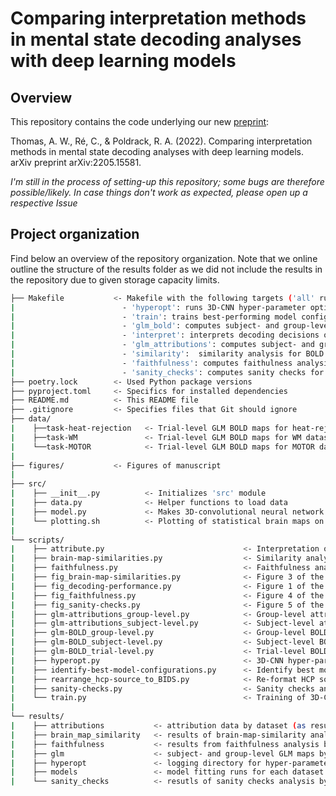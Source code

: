 # Comparing interpretation methods in mental state decoding analyses with deep learning models

## Overview

This repository contains the code underlying our new [preprint](https://arxiv.org/abs/2205.15581): 

Thomas, A. W., Ré, C., & Poldrack, R. A. (2022). Comparing interpretation methods in mental state decoding analyses with deep learning models. arXiv preprint arXiv:2205.15581. 

*I'm still in the process of setting-up this repository; some bugs are therefore possible/likely. In case things don't work as expected, please open up a respective Issue*

## Project organization

Find below an overview of the repository organization. Note that we online outline the structure of the results folder as we did not include the results in the repository due to given storage capacity limits. 

```bash
├── Makefile           <- Makefile with the following targets ('all' runs all commands in sequence):
|                        - 'hyperopt': runs 3D-CNN hyper-parameter optimization for each dataset  
|                        - 'train': trains best-performing model configurations and creates Figure 1
|                        - 'glm_bold': computes subject- and group-level GLM maps for BOLD data
|                        - 'interpret': interprets decoding decisions of trained models
|                        - 'glm_attributions': computes subject- and group-level GLM maps for attribution data
|                        - 'similarity':  similarity analysis for BOLD and attributions GLM maps and creates Figure 3
|                        - 'faithfulness': computes faithulness analysis for attributions and creates Figure 4 
|                        - 'sanity_checks': computes sanity checks for attributions and creates Figure 5
├── poetry.lock        <- Used Python package versions
├── pyproject.toml     <- Specifics for installed dependencies
├── README.md          <- This README file
├── .gitignore         <- Specifies files that Git should ignore
├── data/
|    ├──task-heat-rejection   <- Trial-level GLM BOLD maps for heat-rejection dataset
|    ├──task-WM               <- Trial-level GLM BOLD maps for WM dataset
|    └──task-MOTOR            <- Trial-level GLM BOLD maps for MOTOR dataset
|
├── figures/           <- Figures of manuscript
|
├── src/
|    ├── __init__.py          <- Initializes 'src' module
|    ├── data.py              <- Helper functions to load data
|    ├── model.py             <- Makes 3D-convolutional neural network
|    └── plotting.sh          <- Plotting of statistical brain maps on FSaverage surface
|
└── scripts/
|    ├── attribute.py                               <- Interpretation of model decoding decisions
|    ├── brain-map-similarities.py                  <- Similarity analysis of BOLD and attribution brain maps
|    ├── faithfulness.py                            <- Faithfulness analaysis of attributions
|    ├── fig_brain-map-similarities.py              <- Figure 3 of the manuscript
|    ├── fig_decoding-performance.py                <- Figure 1 of the manuscript
|    ├── fig_faithfulness.py                        <- Figure 4 of the manuscript
|    ├── fig_sanity-checks.py                       <- Figure 5 of the manuscript
|    ├── glm-attributions_group-level.py            <- Group-level attribution GLM maps
|    ├── glm-attributions_subject-level.py          <- Subject-level attribution GLM maps
|    ├── glm-BOLD_group-level.py                    <- Group-level BOLD GLM maps
|    ├── glm-BOLD_subject-level.py                  <- Subject-level BOLD GLM maps
|    ├── glm-BOLD_trial-level.py                    <- Trial-level BOLD GLM maps for WM and MOTOR datasets
|    ├── hyperopt.py                                <- 3D-CNN hyper-parameter optimization for each dataset
|    ├── identify-best-model-configurations.py      <- Identify best model configurations from hyperopt results
|    ├── rearrange_hcp-source_to_BIDS.py            <- Re-format HCP source data to BIDS-like format
|    ├── sanity-checks.py                           <- Sanity checks analysis
|    └── train.py                                   <- Training of 3D-CNN for a given dataset
|
└── results/
|    ├── attributions           <- attribution data by dataset (as resulting from attribute.py)
|    ├── brain_map_similarity   <- results of brain-map-similarity analysis by dataset (as resulting from brain-map-similarities.py)
|    ├── faithfulness           <- results from faithfulness analysis by dataset (as resulting from faithfulness.py)
|    ├── glm                    <- subject- and group-level GLM maps by dataset (as resulting from glm-*.py scripts)
|    ├── hyperopt               <- logging directory for hyper-parameter optimization by dataset (as resulting from hyperopt.py)
|    ├── models                 <- model fitting runs for each dataset (as resulting from train.py)
|    └── sanity_checks          <- resutls of sanity checks analysis by dataset (as resulting from sanity-checks.py) 
```